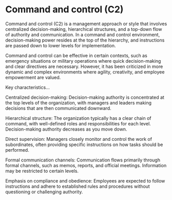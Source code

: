 # Command and control (C2)

Command and control (C2) is a management approach or style that involves centralized decision-making, hierarchical structures, and a top-down flow of authority and communication. In a command and control environment, decision-making power resides at the top of the hierarchy, and instructions are passed down to lower levels for implementation.

Command and control can be effective in certain contexts, such as emergency situations or military operations where quick decision-making and clear directives are necessary. However, it has been criticized in more dynamic and complex environments where agility, creativity, and employee empowerment are valued.

Key characteristics…

Centralized decision-making: Decision-making authority is concentrated at the top levels of the organization, with managers and leaders making decisions that are then communicated downward.

Hierarchical structure: The organization typically has a clear chain of command, with well-defined roles and responsibilities for each level. Decision-making authority decreases as you move down.

Direct supervision: Managers closely monitor and control the work of subordinates, often providing specific instructions on how tasks should be performed.

Formal communication channels: Communication flows primarily through formal channels, such as memos, reports, and official meetings. Information may be restricted to certain levels.

Emphasis on compliance and obedience: Employees are expected to follow instructions and adhere to established rules and procedures without questioning or challenging authority.
